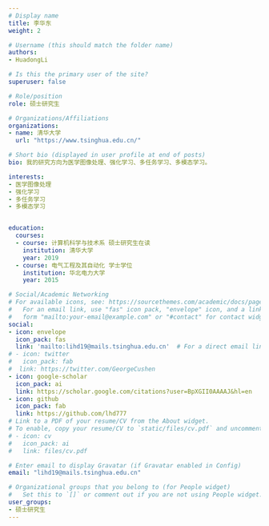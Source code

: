 ```yaml
---
# Display name
title: 李华东
weight: 2

# Username (this should match the folder name)
authors:
- HuadongLi

# Is this the primary user of the site?
superuser: false

# Role/position
role: 硕士研究生

# Organizations/Affiliations
organizations:
- name: 清华大学
  url: "https://www.tsinghua.edu.cn/"

# Short bio (displayed in user profile at end of posts)
bio: 我的研究方向为医学图像处理、强化学习、多任务学习、多模态学习。

interests:
- 医学图像处理
- 强化学习
- 多任务学习
- 多模态学习


education:
  courses:
  - course: 计算机科学与技术系 硕士研究生在读
    institution: 清华大学
    year: 2019
  - course: 电气工程及其自动化 学士学位
    institution: 华北电力大学
    year: 2015

# Social/Academic Networking
# For available icons, see: https://sourcethemes.com/academic/docs/page-builder/#icons
#   For an email link, use "fas" icon pack, "envelope" icon, and a link in the
#   form "mailto:your-email@example.com" or "#contact" for contact widget.
social:
- icon: envelope
  icon_pack: fas
  link: 'mailto:lihd19@mails.tsinghua.edu.cn'  # For a direct email link, use "mailto:test@example.org".
# - icon: twitter
#   icon_pack: fab
#  link: https://twitter.com/GeorgeCushen
- icon: google-scholar
  icon_pack: ai
  link: https://scholar.google.com/citations?user=BpXGII0AAAAJ&hl=en
- icon: github
  icon_pack: fab
  link: https://github.com/lhd777
# Link to a PDF of your resume/CV from the About widget.
# To enable, copy your resume/CV to `static/files/cv.pdf` and uncomment the lines below.
# - icon: cv
#   icon_pack: ai
#   link: files/cv.pdf

# Enter email to display Gravatar (if Gravatar enabled in Config)
email: "lihd19@mails.tsinghua.edu.cn"

# Organizational groups that you belong to (for People widget)
#   Set this to `[]` or comment out if you are not using People widget.
user_groups:
- 硕士研究生
---
```


